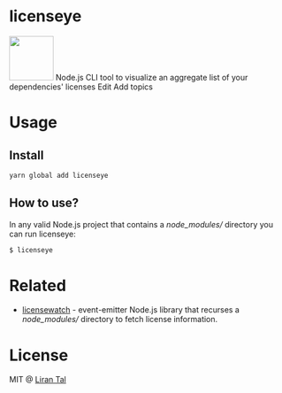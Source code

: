 # licenseye

<img src="https://cdn.rawgit.com/lirantal/licenseye/4ce1a1ce/logo43.svg" height="80px">
Node.js CLI tool to visualize an aggregate list of your dependencies' licenses Edit Add topics

# Usage

## Install

```bash
yarn global add licenseye
```

## How to use?

In any valid Node.js project that contains a *node_modules/* directory you can run licenseye:

```bash
$ licenseye
```

# Related

* [licensewatch](https://github.com/lirantal/licensewatch) - event-emitter Node.js library that recurses a *node_modules/* directory to fetch license information.

# License

MIT @ [Liran Tal](https://github.com/lirantal)
